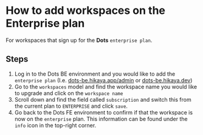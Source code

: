 # How to add workspaces on the Enterprise plan

For workspaces that sign up for the **Dots** `enterprise plan`.

## Steps

1. Log in to the Dots BE environment and you would like to add the `enterprise plan` (I.e. [dots-be.hikaya.app/admin](dots-be.hikaya.app/admin) or [dots-be.hikaya.dev](dots-be.hikaya.dev))
2. Go to the `workspaces` model and find the workspace name you would like to upgrade and click on the `workspace name`
3. Scroll down and find the field called `subscription` and switch this from the current plan to `ENTERPRISE` and click `save`.
4. Go back to the Dots FE environment to confirm if that the workspace is now on the `enterprise` plan. This information can be found under the `info` icon in the top-right corner.